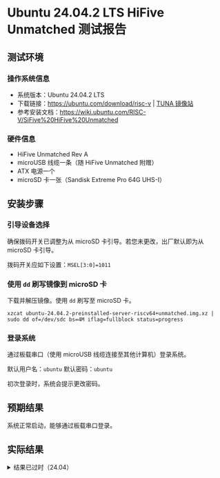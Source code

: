# Ubuntu 24.04.2 LTS HiFive Unmatched 测试报告

## 测试环境

### 操作系统信息

- 系统版本：Ubuntu 24.04.2 LTS
- 下载链接：https://ubuntu.com/download/risc-v | [TUNA 镜像站](https://mirrors.tuna.tsinghua.edu.cn/ubuntu-cdimage/releases/24.04.2/release/ubuntu-24.04.2-preinstalled-server-riscv64%2Bunmatched.img.xz)
- 参考安装文档：https://wiki.ubuntu.com/RISC-V/SiFive%20HiFive%20Unmatched

### 硬件信息

- HiFive Unmatched Rev A
- microUSB 线缆一条（随 HiFive Unmatched 附赠）
- ATX 电源一个
- microSD 卡一张（Sandisk Extreme Pro 64G UHS-I）

## 安装步骤

### 引导设备选择

确保拨码开关已调整为从 microSD 卡引导。若您未更改，出厂默认即为从 microSD 卡引导。

拨码开关应如下设置：`MSEL[3:0]=1011`

### 使用 `dd` 刷写镜像到 microSD 卡

下载并解压镜像。使用 `dd` 刷写至 microSD 卡。

```shell
xzcat ubuntu-24.04.2-preinstalled-server-riscv64+unmatched.img.xz | sudo dd of=/dev/sdc bs=4M iflag=fullblock status=progress 
```

### 登录系统

通过板载串口（使用 microUSB 线缆连接至其他计算机）登录系统。

默认用户名：`ubuntu`
默认密码：`ubuntu`

初次登录时，系统会提示更改密码。

## 预期结果

系统正常启动，能够通过板载串口登录。

## 实际结果
<details>
<summary>结果已过时（24.04）</summary>
系统正常启动，成功通过板载串口登录。

### 启动信息

```log
Welcome to Ubuntu 24.04 LTS (GNU/Linux 6.8.0-31-generic riscv64)

 * Documentation:  https://help.ubuntu.com
 * Management:     https://landscape.canonical.com
 * Support:        https://ubuntu.com/pro

 System information disabled due to load higher than 1.0

Expanded Security Maintenance for Applications is not enabled.

0 updates can be applied immediately.

Enable ESM Apps to receive additional future security updates.
See https://ubuntu.com/esm or run: sudo pro status



The programs included with the Ubuntu system are free software;
the exact distribution terms for each program are described in the
individual files in /usr/share/doc/*/copyright.

Ubuntu comes with ABSOLUTELY NO WARRANTY, to the extent permitted by
applicable law.

To run a command as administrator (user "root"), use "sudo <command>".
See "man sudo_root" for details.

ubuntu@ubuntu:~$ cat /proc/cpuinfo
processor       : 0
hart            : 2
isa             : rv64imafdc_zicntr_zicsr_zifencei_zihpm
mmu             : sv39
uarch           : sifive,u74-mc
mvendorid       : 0x489
marchid         : 0x8000000000000007
mimpid          : 0x20181004
hart isa        : rv64imafdc_zicntr_zicsr_zifencei_zihpm

processor       : 1
hart            : 1
isa             : rv64imafdc_zicntr_zicsr_zifencei_zihpm
mmu             : sv39
uarch           : sifive,u74-mc
mvendorid       : 0x489
marchid         : 0x8000000000000007
mimpid          : 0x20181004
hart isa        : rv64imafdc_zicntr_zicsr_zifencei_zihpm

processor       : 2
hart            : 3
isa             : rv64imafdc_zicntr_zicsr_zifencei_zihpm
mmu             : sv39
uarch           : sifive,u74-mc
mvendorid       : 0x489
marchid         : 0x8000000000000007
mimpid          : 0x20181004
hart isa        : rv64imafdc_zicntr_zicsr_zifencei_zihpm

processor       : 3
hart            : 4
isa             : rv64imafdc_zicntr_zicsr_zifencei_zihpm
mmu             : sv39
uarch           : sifive,u74-mc
mvendorid       : 0x489
marchid         : 0x8000000000000007
mimpid          : 0x20181004
hart isa        : rv64imafdc_zicntr_zicsr_zifencei_zihpm

ubuntu@ubuntu:~$ uname -a
Linux ubuntu 6.8.0-31-generic #31.1-Ubuntu SMP PREEMPT_DYNAMIC Sun Apr 21 01:12:53 UTC 2024 riscv64 riscv64 riscv64 GNU/Linux
ubuntu@ubuntu:~$ cat /etc/os-release
PRETTY_NAME="Ubuntu 24.04 LTS"
NAME="Ubuntu"
VERSION_ID="24.04"
VERSION="24.04 LTS (Noble Numbat)"
VERSION_CODENAME=noble
ID=ubuntu
ID_LIKE=debian
HOME_URL="https://www.ubuntu.com/"
SUPPORT_URL="https://help.ubuntu.com/"
BUG_REPORT_URL="https://bugs.launchpad.net/ubuntu/"
PRIVACY_POLICY_URL="https://www.ubuntu.com/legal/terms-and-policies/privacy-policy"
UBUNTU_CODENAME=noble
LOGO=ubuntu-logo
ubuntu@ubuntu:~$
```

屏幕录像：

[![asciicast](https://asciinema.org/a/Rh773h5eOalKZlzjQRFrQDnjY.svg)](https://asciinema.org/a/Rh773h5eOalKZlzjQRFrQDnjY)

## 测试判定标准

测试成功：实际结果与预期结果相符。

测试失败：实际结果与预期结果不符。

## 测试结论

测试成功。
</details>
